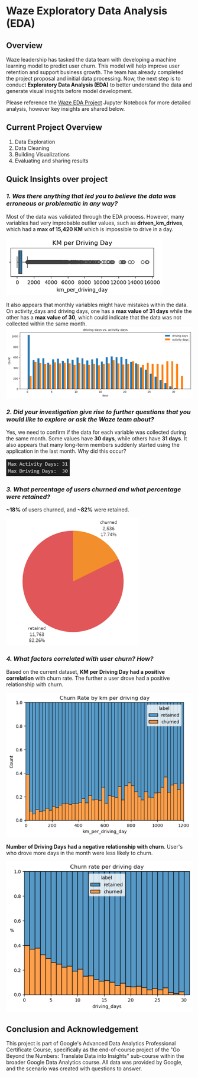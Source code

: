 # Waze Exploratory Data Analysis (EDA)
## Overview 
Waze leadership has tasked the data team with developing a machine learning model to predict user churn. This model will help improve user retention and support business growth. The team has already completed the project proposal and initial data processing. Now, the next step is to conduct **Exploratory Data Analysis (EDA)** to better understand the data and generate visual insights before model development.

Please reference the [Waze EDA Project](https://github.com/SimpleStepper/WazeEDA/blob/main/Waze%20EDA%20Project.ipynb)  Jupyter Notebook for more detailed analysis, however key insights are shared below.
## Current Project Overview 
1. Data Exploration
2. Data Cleaning
3. Building Visualizations
4. Evaluating and sharing results
## Quick Insights over project
### *1. Was there anything that led you to believe the data was erroneous or problematic in any way?*

Most of the data was validated through the EDA process. However, many variables had very improbable outlier values, such as **driven_km_drives**, which had a **max of 15,420 KM** which is impossible to drive in a day.

![alt text](https://github.com/SimpleStepper/WazeEDA/blob/main/Course%202%20Project%20Images/Km%20per%20driving%20days%20box%20plot.png)

It also appears that monthly variables might have mistakes within the data. On activity_days and driving days, one has a **max value of 31 days** while the other has a **max value of 30**, which could indicate that the data was not collected within the same month.
![alt text](https://github.com/SimpleStepper/WazeEDA/blob/main/Course%202%20Project%20Images/Driving%20Days%20vs.%20Activity%20Days.png)

### *2. Did your investigation give rise to further questions that you would like to explore or ask the Waze team about?*

Yes, we need to confirm if the data for each variable was collected during the same month. Some values have **30 days**, while others have **31 days**. It also appears that many long-term members suddenly started using the application in the last month. Why did this occur?

![alt text](https://github.com/SimpleStepper/WazeEDA/blob/main/Course%202%20Project%20Images/Max%20driving%20days.png)

### *3. What percentage of users churned and what percentage were retained?*

**~18%** of users churned, and **~82%** were retained.

![alt text](https://github.com/SimpleStepper/WazeEDA/blob/main/Course%202%20Project%20Images/Churned%20vs%20Retained.png)
  
### *4. What factors correlated with user churn? How?*

Based on the current dataset, **KM per Driving Day had a positive correlation** with churn rate. The further a user drove had a positive relationship with churn.

![alt text](https://github.com/SimpleStepper/WazeEDA/blob/main/Course%202%20Project%20Images/Churn%20Rate%20by%20KM%20per%20Driving%20Day.png)

**Number of Driving Days had a negative relationship with churn**. User's who drove more days in the month were less likely to churn.

![alt text](https://github.com/SimpleStepper/WazeEDA/blob/main/Course%202%20Project%20Images/Churn%20Rate%20Per%20Driving%20Day.png)

## Conclusion and Acknowledgement
This project is part of Google's Advanced Data Analytics Professional Certificate Course, specifically as the end-of-course project of the "Go Beyond the Numbers: Translate Data into Insights" sub-course within the broader Google Data Analytics course. All data was provided by Google, and the scenario was created with questions to answer. 
